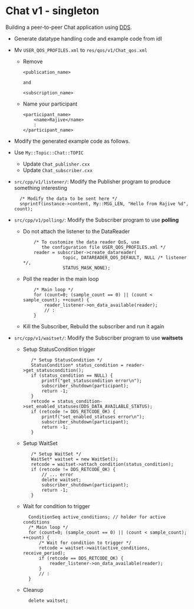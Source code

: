 # Chat v1 - singleton

Building a peer-to-peer Chat application using [DDS](http://portals.omg.org/dds).


- Generate datatype handling code and example code from idl

- Mv `USER_QOS_PROFILES.xml` to `res/qos/v1/Chat_qos.xml`

  - Remove  
   
        <publication_name> 
    
        and 
    
        <subscription_name>
    
  - Name your participant

		<participant_name>
			<name>Rajive</name>
			:
		</participant_name>

- Modify the generated example code as follows.

- Use `My::Topic::Chat::TOPIC`

   - Update `Chat_publisher.cxx`
   - Update `Chat_subscriber.cxx`
   

- `src/cpp/v1/listener/`: Modify the Publisher program to produce something interesting

		/* Modify the data to be sent here */
		snprintf(instance->content, My::MSG_LEN, "Hello from Rajive %d", count);


- `src/cpp/v1/polling/`: Modify the Subscriber program to use **polling**

  - Do not attach the listener to the DataReader

            /* To customize the data reader QoS, use
               the configuration file USER_QOS_PROFILES.xml */
	        reader = subscriber->create_datareader(
	                   topic, DATAREADER_QOS_DEFAULT, NULL /* listener */,
	                   STATUS_MASK_NONE);

  - Poll the reader in the main loop

			/* Main loop */
		    for (count=0; (sample_count == 0) || (count < sample_count); ++count) {
		    	reader_listener->on_data_available(reader);
				// :
			}

  - Kill the Subscriber, Rebuild the subscriber and run it again


- `src/cpp/v1/waitset/`: Modify the Subscriber program to use **waitsets**

   - Setup StatusCondition trigger
   
	        /* Setup StatusCondition */
	        StatusCondition* status_condition = reader->get_statuscondition();
	        if (status_condition == NULL) {
	            printf("get_statuscondition error\n");
	            subscriber_shutdown(participant);
	            return -1;
	        }
	        retcode = status_condition->set_enabled_statuses(DDS_DATA_AVAILABLE_STATUS);
	        if (retcode != DDS_RETCODE_OK) {
	            printf("set_enabled_statuses error\n");
	            subscriber_shutdown(participant);
	            return -1;
	        }

   - Setup WaitSet
   
	        /* Setup WaitSet */
	        WaitSet* waitset = new WaitSet();
	        retcode = waitset->attach_condition(status_condition);
	        if (retcode != DDS_RETCODE_OK) {
	            // ... error
	            delete waitset;
	            subscriber_shutdown(participant);
	            return -1;
	        }

	- Wait for condition to trigger
	
	        ConditionSeq active_conditions; // holder for active conditions
	        /* Main loop */
			for (count=0; (sample_count == 0) || (count < sample_count); ++count) {
                /* Wait for condition to trigger */
                retcode = waitset->wait(active_conditions, receive_period);
	        	if (retcode == DDS_RETCODE_OK) {
	            	reader_listener->on_data_available(reader);
	            }
				// :
			}
			
	- Cleanup
	
        	delete waitset;

